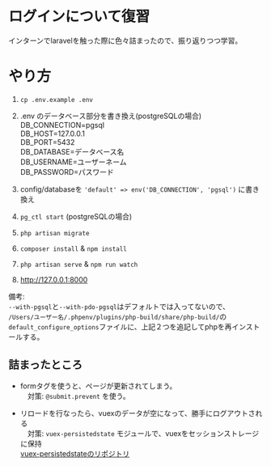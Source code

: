 # ログインについて復習

インターンでlaravelを触った際に色々詰まったので、振り返りつつ学習。

# やり方

1. `cp .env.example .env` 

1. .env のデータベース部分を書き換え(postgreSQLの場合)<br>
  DB_CONNECTION=pgsql<br>
  DB_HOST=127.0.0.1<br>
  DB_PORT=5432<br>
  DB_DATABASE=データベース名<br>
  DB_USERNAME=ユーザーネーム<br>
  DB_PASSWORD=パスワード<br>

1. config/databaseを `'default' => env('DB_CONNECTION', 'pgsql')` に書き換え

1. `pg_ctl start` (postgreSQLの場合)

1. `php artisan migrate`

1. `composer install` & `npm install`

1. `php artisan serve` & `npm run watch`

1. http://127.0.0.1:8000

備考: <br>
`--with-pgsql`と`--with-pdo-pgsql`はデフォルトでは入ってないので、<br>
`/Users/ユーザー名/.phpenv/plugins/php-build/share/php-build/`の<br>
`default_configure_options`ファイルに、上記２つを追記してphpを再インストールする。

## 詰まったところ

- formタグを使うと、ページが更新されてしまう。<br>
　対策: `@submit.prevent` を使う。

- リロードを行なったら、vuexのデータが空になって、勝手にログアウトされる<br>
　対策: `vuex-persistedstate` モジュールで、vuexをセッションストレージに保持<br>
  [vuex-persistedstateのリポジトリ](https://github.com/robinvdvleuten/vuex-persistedstate)
  